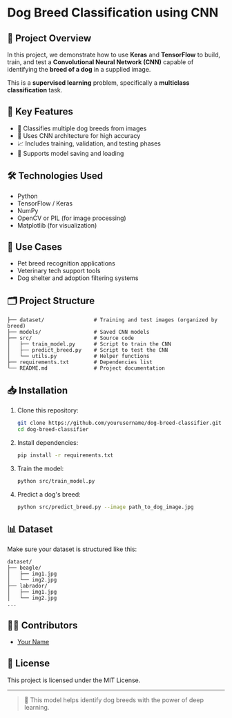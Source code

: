 # Dog Breed Classification using CNN

## 📌 Project Overview

In this project, we demonstrate how to use **Keras** and **TensorFlow** to build, train, and test a **Convolutional Neural Network (CNN)** capable of identifying the **breed of a dog** in a supplied image.

This is a **supervised learning** problem, specifically a **multiclass classification** task.

## 🧠 Key Features

- 🐶 Classifies multiple dog breeds from images
- 🧠 Uses CNN architecture for high accuracy
- 📈 Includes training, validation, and testing phases
- 🔄 Supports model saving and loading

## 🛠️ Technologies Used

- Python
- TensorFlow / Keras
- NumPy
- OpenCV or PIL (for image processing)
- Matplotlib (for visualization)

## 🚀 Use Cases

- Pet breed recognition applications
- Veterinary tech support tools
- Dog shelter and adoption filtering systems

## 🗂️ Project Structure

```
├── dataset/                # Training and test images (organized by breed)
├── models/                 # Saved CNN models
├── src/                    # Source code
│   ├── train_model.py      # Script to train the CNN
│   ├── predict_breed.py    # Script to test the CNN
│   └── utils.py            # Helper functions
├── requirements.txt        # Dependencies list
└── README.md               # Project documentation
```

## 📥 Installation

1. Clone this repository:
   ```bash
   git clone https://github.com/yourusername/dog-breed-classifier.git
   cd dog-breed-classifier
   ```

2. Install dependencies:
   ```bash
   pip install -r requirements.txt
   ```

3. Train the model:
   ```bash
   python src/train_model.py
   ```

4. Predict a dog's breed:
   ```bash
   python src/predict_breed.py --image path_to_dog_image.jpg
   ```

## 📊 Dataset

Make sure your dataset is structured like this:

```
dataset/
├── beagle/
│   ├── img1.jpg
│   └── img2.jpg
├── labrador/
│   ├── img1.jpg
│   └── img2.jpg
...
```

## 👨‍💼 Contributors

- [Your Name](https://github.com/yourusername)

## 📄 License

This project is licensed under the MIT License.

---

> 🐾 This model helps identify dog breeds with the power of deep learning.
